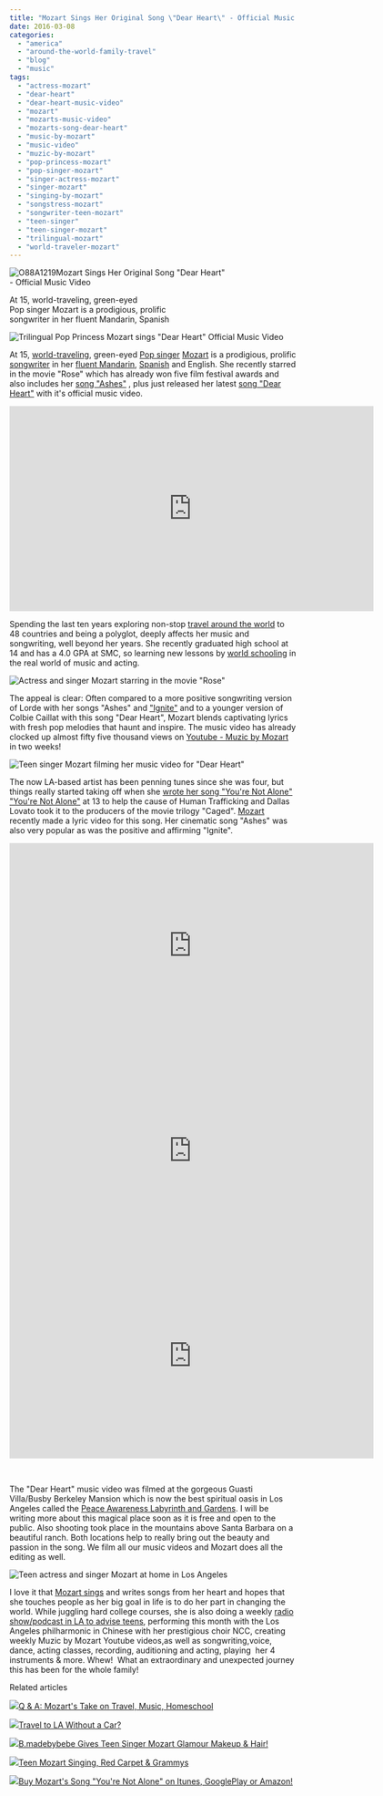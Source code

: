 ```yaml
---
title: "Mozart Sings Her Original Song \"Dear Heart\" - Official Music Video"
date: 2016-03-08
categories: 
  - "america"
  - "around-the-world-family-travel"
  - "blog"
  - "music"
tags: 
  - "actress-mozart"
  - "dear-heart"
  - "dear-heart-music-video"
  - "mozart"
  - "mozarts-music-video"
  - "mozarts-song-dear-heart"
  - "music-by-mozart"
  - "music-video"
  - "muzic-by-mozart"
  - "pop-princess-mozart"
  - "pop-singer-mozart"
  - "singer-actress-mozart"
  - "singer-mozart"
  - "singing-by-mozart"
  - "songstress-mozart"
  - "songwriter-teen-mozart"
  - "teen-singer"
  - "teen-singer-mozart"
  - "trilingual-mozart"
  - "world-traveler-mozart"
---
```


![O88A1219](https://pub-ac94b3f306b24c0dba4238943c97f2e1.r2.dev/6a00e5502a9507883301b8d1a8d224970c.jpg)Mozart Sings Her Original Song "Dear Heart"  
\- Official Music Video   
  
At 15, world-traveling, green-eyed  
Pop singer Mozart is a prodigious, prolific  
songwriter in her fluent Mandarin, Spanish 

<!--more-->  
![Trilingual Pop Princess Mozart sings "Dear Heart" Official Music Video](https://pub-ac94b3f306b24c0dba4238943c97f2e1.r2.dev/6a00e5502a9507883301b8d1a8d276970c.png)  
  
At 15, [world-traveling](http://soultravelers3new.local/2013/12/trilingual-mozart-travel-kid-expert-speaks-at-gec-about-world-education.html "Mozart world traveling teen singer actress"), green-eyed [Pop singer](http://soultravelers3new.local/2015/02/teen-mozart-singing-red-carpet-grammys.html "Mozart teen pop singer") [Mozart](http://www.muzicbymozart.com "Mozart ") is a prodigious, prolific [songwriter](http://soultravelers3new.local/2013/09/tween-is-a-talented-singer-songwriter.html "Mozart pop singer/songwriter ") in her [fluent Mandarin](http://soultravelers3new.local/2013/06/fluent-mandarin.html "fluent mandarin chinese "), [Spanish](http://soultravelers3new.local/2013/07/bilingual-baby-learning-spanish-as-2nd-language.html "learning Spanish - bilingual baby") and English. She recently starred in the movie "Rose" which has already won five film festival awards and also includes her [song "Ashes"](https://www.youtube.com/watch?v=qae-0U9WsRE "\"Ashes\" by Mozart") , plus just released her latest [song "Dear Heart"](https://www.youtube.com/watch?v=Q1j3B4ZMz5Y "Dear Heart by Mozart") with it's official music video.  
  
  

<iframe allowfullscreen frameborder="0" height="360" src="https://www.youtube.com/embed/Q1j3B4ZMz5Y" width="640"></iframe>

  
  
  
Spending the last ten years exploring non-stop [travel around the world](http://soultravelers3new.local/2013/09/the-most-well-traveled-child-in-the-whole-world.html "world's most traveled child is Mozart Dee") to 48 countries and being a polyglot, deeply affects her music and songwriting, well beyond her years. She recently graduated high school at 14 and has a 4.0 GPA at SMC, so learning new lessons by [world schooling](http://soultravelers3new.local/2013/01/world-school-education-at-its-best-.html "world schooling best homeschooling ") in the real world of music and acting.   
  
  
![Actress and singer Mozart starring in the movie "Rose"](https://pub-ac94b3f306b24c0dba4238943c97f2e1.r2.dev/6a00e5502a9507883301b7c81f953e970b.png)  
  
  
The appeal is clear: Often compared to a more positive songwriting version of Lorde with her songs "Ashes" and ["Ignite"](https://www.youtube.com/watch?v=cvKNVLRpWqo "\"Ignite\" by Mozart ") and to a younger version of Colbie Caillat with this song "Dear Heart", Mozart blends captivating lyrics with fresh pop melodies that haunt and inspire. The music video has already clocked up almost fifty five thousand views on [Youtube - Muzic by Mozart](https://www.youtube.com/channel/UCcMwuQFsEJfOct29ZTa0v8w " Muzic by Mozart on Youtube") in two weeks!   
  
![Teen singer Mozart filming her music video for "Dear Heart"](https://pub-ac94b3f306b24c0dba4238943c97f2e1.r2.dev/6a00e5502a9507883301bb08c44ef4970d.png)  
  
  
The now LA-based artist has been penning tunes since she was four, but things really started taking off when she [wrote her song "You're Not Alone"](https://www.youtube.com/watch?v=AUd-6FmGFVU "Mozart's \"You're Not Alone\"") ["You're Not Alone"](http://soultravelers3new.local/2015/01/buy-mozarts-song-youre-not-alone-on-itunes-googleplay-or-amazon-.html "\"You're Not Alone\" by Mozart") at 13 to help the cause of Human Trafficking and Dallas Lovato took it to the producers of the movie trilogy "Caged". [Mozart](http://soultravelers3new.local/2014/06/mozart-sings-everything-we-are-original-song-supporting-environment.html "Teen singer Mozart ") recently made a lyric video for this song. Her cinematic song "Ashes" was also very popular as was the positive and affirming "Ignite".   
  

<iframe allowfullscreen frameborder="0" height="360" src="https://www.youtube.com/embed/pWyaDc-UXHU" width="640"></iframe>

  
  

<iframe allowfullscreen frameborder="0" height="360" src="https://www.youtube.com/embed/qae-0U9WsRE" width="640"></iframe>

  
  

<iframe allowfullscreen frameborder="0" height="360" src="https://www.youtube.com/embed/cvKNVLRpWqo" width="640"></iframe>

   
  
  
The "Dear Heart" music video was filmed at the gorgeous Guasti Villa/Busby Berkeley Mansion which is now the best spiritual oasis in Los Angeles called the [Peace Awareness Labyrinth and Gardens](http://www.peacelabyrinth.org "Peace Awareness Labyrinth and Gardens"). I will be writing more about this magical place soon as it is free and open to the public. Also shooting took place in the mountains above Santa Barbara on a beautiful ranch. Both locations help to really bring out the beauty and passion in the song. We film all our music videos and Mozart does all the editing as well.   
  
![Teen actress and singer Mozart at home in Los Angeles](https://pub-ac94b3f306b24c0dba4238943c97f2e1.r2.dev/6a00e5502a9507883301bb08c44f11970d.png)  
  
  
I love it that [Mozart sings](http://soultravelers3new.local/2014/09/teen-mozart-sings-youtube-adele-cover-more.html "teen singer Mozart") and writes songs from her heart and hopes that she touches people as her big goal in life is to do her part in changing the world. While juggling hard college courses, she is also doing a weekly [radio show/podcast in LA to advise teens](https://www.youtube.com/channel/UCUz5wyQTtaFGkXjmQUeXXVw?sub_confirmation=1 "Journals Network"), performing this month with the Los Angeles philharmonic in Chinese with her prestigious choir NCC, creating weekly Muzic by Mozart Youtube videos,as well as songwriting,voice, dance, acting classes, recording, auditioning and acting, playing  her 4 instruments & more. Whew!  What an extraordinary and unexpected journey this has been for the whole family!  
  
  

Related articles

[![](http://i.zemanta.com/321612472_80_80.jpg)](http://soultravelers3new.local/2015/01/-q-a-mozarts-take-on-travel-music-homeschool.html)[Q & A: Mozart's Take on Travel, Music, Homeschool](http://soultravelers3new.local/2015/01/-q-a-mozarts-take-on-travel-music-homeschool.html)

[![](http://i.zemanta.com/355703992_80_80.jpg)](http://soultravelers3new.local/2015/08/travel-to-la-without-a-car-.html)[Travel to LA Without a Car?](http://soultravelers3new.local/2015/08/travel-to-la-without-a-car-.html)

[![](http://i.zemanta.com/338454533_80_80.jpg)](http://soultravelers3new.local/2015/04/bmadebybebe-gives-teen-singer-mozart-glamour-makeup-hair.html)[B.madebybebe Gives Teen Singer Mozart Glamour Makeup & Hair!](http://soultravelers3new.local/2015/04/bmadebybebe-gives-teen-singer-mozart-glamour-makeup-hair.html)

[![](http://i.zemanta.com/327460941_80_80.jpg)](http://soultravelers3new.local/2015/02/teen-mozart-singing-red-carpet-grammys.html)[Teen Mozart Singing, Red Carpet & Grammys](http://soultravelers3new.local/2015/02/teen-mozart-singing-red-carpet-grammys.html)

[![](http://i.zemanta.com/322011446_80_80.jpg)](http://soultravelers3new.local/2015/01/buy-mozarts-song-youre-not-alone-on-itunes-googleplay-or-amazon-.html)[Buy Mozart's Song "You're Not Alone" on Itunes, GooglePlay or Amazon!](http://soultravelers3new.local/2015/01/buy-mozarts-song-youre-not-alone-on-itunes-googleplay-or-amazon-.html)
